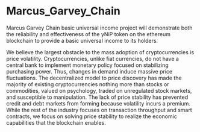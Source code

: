 # Marcus_Garvey_Chain
Marcus Garvey Chain basic universal income project will demonstrate both the
reliability and effectiveness of the yNiP token on the 
ethereum blockchain to provide a basic universal income to its holders.

We believe the largest obstacle to the mass adoption of cryptocurrencies is price volatility. Cryptocurrencies,
unlike fiat currencies, do not have a central bank to implement monetary policy focused on stabilizing
purchasing power. Thus, changes in demand induce massive price fluctuations. The decentralized model to
price discovery has made the majority of existing cryptocurrencies nothing more than stocks or commodities,
valued on psychology, traded on unregulated stock markets, and susceptible to manipulation. The lack of
price stability has prevented credit and debt markets from forming because volatility incurs a premium. While
the rest of the industry focuses on transaction throughput and smart contracts, we focus on solving price
stability to realize the economic capabilities that the blockchain enables.
